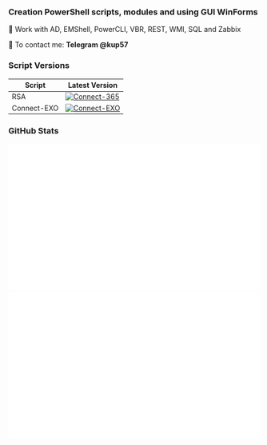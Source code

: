 ### Сreation PowerShell scripts, modules and using GUI WinForms

🔨 Work with AD, EMShell, PowerCLI, VBR, REST, WMI, SQL and Zabbix

💬 To contact me: **Telegram @kup57**

### Script Versions
| Script | Latest Version |
| ------ | ------ |
| RSA | [![Connect-365](https://img.shields.io/github/v/release/lifailon/rsa)](https://github.com/Lifailon/RSA/releases) |
| Connect-EXO | [![Connect-EXO](https://img.shields.io/github/v/release/cgoosen/connect-exo?color=success)](https://github.com/cgoosen/Connect-EXO/releases) |

### GitHub Stats
![](https://raw.githubusercontent.com/cgoosen/github-stats/master/generated/overview.svg#gh-light-mode-only) ![](https://raw.githubusercontent.com/cgoosen/github-stats/master/generated/languages.svg#gh-light-mode-only)
